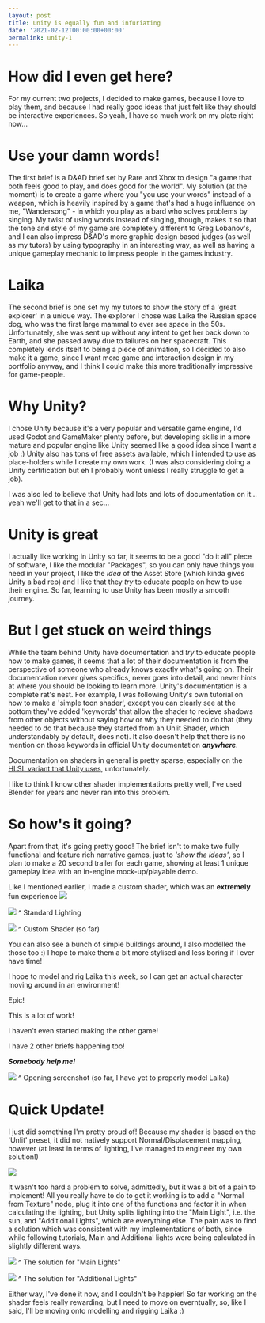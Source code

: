 ```yaml
---
layout: post
title: Unity is equally fun and infuriating
date: '2021-02-12T00:00:00+00:00'
permalink: unity-1
---
```

# How did I even get here?

For my current two projects, I decided to make games, because I love to play them, and because I had really good ideas that just felt like they should be interactive experiences. So yeah, I have so much work on my plate right now...

# Use your damn words!
The first brief is a D&AD brief set by Rare and Xbox to design "a game that both feels good to play, and does good for the world". My solution (at the moment) is to create a game where you "you use your words" instead of a weapon, which is heavily inspired by a game that's had a huge influence on me, "Wandersong" - in which you play as a bard who solves problems by singing. My twist of using words instead of singing, though, makes it so that the tone and style of my game are completely different to Greg Lobanov's, and I can also impress D&AD's more graphic design based judges (as well as my tutors) by using typography in an interesting way, as well as having a unique gameplay mechanic to impress people in the games industry.

# Laika
The second brief is one set my my tutors to show the story of a 'great explorer' in a unique way. The explorer I chose was Laika the Russian space dog, who was the first large mammal to ever see space in the 50s. Unfortunately, she was sent up without any intent to get her back down to Earth, and she passed away due to failures on her spacecraft. This completely lends itself to being a piece of animation, so I decided to also make it a game, since I want more game and interaction design in my portfolio anyway, and I think I could make this more traditionally impressive for game-people. 

# Why Unity?
I chose Unity because it's a very popular and versatile game engine, I'd used Godot and GameMaker plenty before, but developing skills in a more mature and popular engine like Unity seemed like a good idea since I want a job :) Unity also has tons of free assets available, which I intended to use as place-holders while I create my own work. (I was also considering doing a Unity certification but eh I probably wont unless I really struggle to get a job).

I was also led to believe that Unity had lots and lots of documentation on it... yeah we'll get to that in a sec...

# Unity is great
I actually like working in Unity so far, it seems to be a good "do it all" piece of software, I like the modular "Packages", so you can only have things you need in your project, I like the *idea* of the Asset Store (which kinda gives Unity a bad rep) and I like that they *try* to educate people on how to use their engine. So far, learning to use Unity has been mostly a smooth journey. 

# But I get stuck on weird things
While the team behind Unity have documentation and *try* to educate people how to make games, it seems that a lot of their documentation is from the perspective of someone who already knows exactly what's going on. Their documentation never gives specifics, never goes into detail, and never hints at where you should be looking to learn more. Unity's documentation is a complete rat's nest. For example, I was following Unity's own tutorial on how to make a 'simple toon shader', except you can clearly see at the bottom they've added 'keywords' that allow the shader to recieve shadows from other objects without saying how or why they needed to do that (they needed to do that because they started from an Unlit Shader, which understandably by default, does not). It also doesn't help that there is no mention on those keywords in official Unity documentation ***anywhere***.

Documentation on shaders in general is pretty sparse, especially on the [HLSL variant that Unity uses](https://docs.unity3d.com/Manual/SL-ShaderPrograms.html), unfortunately.

I like to think I know other shader implementations pretty well, I've used Blender for years and never ran into this problem. 

# So how's it going?
Apart from that, it's going pretty good! The brief isn't to make two fully functional and feature rich narrative games, just to *'show the ideas'*, so I plan to make a 20 second trailer for each game, showing at least 1 unique gameplay idea with an in-engine mock-up/playable demo. 

Like I mentioned earlier, I made a custom shader, which was an **extremely** fun experience 
![](https://i.imgur.com/EEnPFEa.png)

![](https://i.imgur.com/sWig6gy.png)
^ Standard Lighting

![](https://i.imgur.com/x2qsqci.png)
^ Custom Shader (so far)

You can also see a bunch of simple buildings around, I also modelled the those too :) I hope to make them a bit more stylised and less boring if I ever have time!

I hope to model and rig Laika this week, so I can get an actual character moving around in an environment! 

Epic!

This is a lot of work!

I haven't even started making the other game!

I have 2 other briefs happening too!

***Somebody help me!***

![](https://i.imgur.com/CQunGJ7.jpg)
^ Opening screenshot (so far, I have yet to properly model Laika)

# Quick Update!
I just did something I'm pretty proud of! Because my shader is based on the 'Unlit' preset, it did not natively support Normal/Displacement mapping, however (at least in terms of lighting, I've managed to engineer my own solution!)

![](https://i.imgur.com/GSM6KUz.png)

It wasn't too hard a problem to solve, admittedly, but it was a bit of a pain to implement! All you really have to do to get it working is to add a "Normal from Texture" node, plug it into one of the functions and factor it in when calculating the lighting, but Unity splits lighting into the "Main Light", i.e. the sun, and "Additional Lights", which are everything else. The pain was to find a solution which was consistent with my implementations of both, since while following tutorials, Main and Additional lights were being calculated in slightly different ways. 

![](https://i.imgur.com/hDySkZ7.png)
^ The solution for "Main Lights"

![](https://i.imgur.com/0GdCQ1m.png)
^ The solution for "Additional Lights"

Either way, I've done it now, and I couldn't be happier! So far working on the shader feels really rewarding, but I need to move on everntually, so, like I said, I'll be moving onto modelling and rigging Laika :)